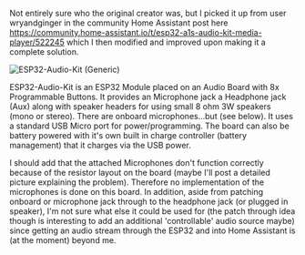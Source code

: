 Not entirely sure who the original creator was, but I picked it up from user wryandginger in the community Home Assistant post here https://community.home-assistant.io/t/esp32-a1s-audio-kit-media-player/522245 which I then modified and improved upon making it a complete solution.

![ESP32-Audio-Kit (Generic)](https://github.com/user-attachments/assets/d1006960-926c-4d95-ab4e-ebac3d88dc9c)

ESP32-Audio-Kit is an ESP32 Module placed on an Audio Board with 8x Programmable Buttons. It provides an Microphone jack a Headphone jack (Aux) along with speaker headers for using small 8 ohm 3W speakers (mono or stereo). There are onboard microphones...but (see below). It uses a standard USB Micro port for power/programming. The board can also be battery powered with it's own built in charge controller (battery management) that it charges via the USB power.

I should add that the attached Microphones don't function correctly because of the resistor layout on the board (maybe I'll post a detailed picture explaining the problem). Therefore no implementation of the microphones is done on this board. In addition, aside from patching onboard or microphone jack through to the headphone jack (or plugged in speaker), I'm not sure what else it could be used for (the patch through idea though is interesting to add an additional 'controllable' audio source maybe) since getting an audio stream through the ESP32 and into Home Assistant is (at the moment) beyond me.
